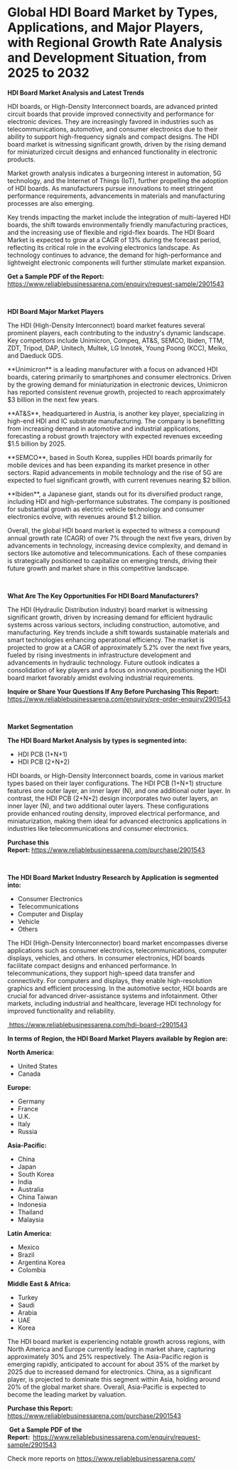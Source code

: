 <p><h1>Global HDI Board Market by Types, Applications, and Major Players, with Regional Growth Rate Analysis and Development Situation, from 2025 to 2032</h1></p><p><strong>HDI Board Market Analysis and Latest Trends</strong></p>
<p><p>HDI boards, or High-Density Interconnect boards, are advanced printed circuit boards that provide improved connectivity and performance for electronic devices. They are increasingly favored in industries such as telecommunications, automotive, and consumer electronics due to their ability to support high-frequency signals and compact designs. The HDI board market is witnessing significant growth, driven by the rising demand for miniaturized circuit designs and enhanced functionality in electronic products.</p><p>Market growth analysis indicates a burgeoning interest in automation, 5G technology, and the Internet of Things (IoT), further propelling the adoption of HDI boards. As manufacturers pursue innovations to meet stringent performance requirements, advancements in materials and manufacturing processes are also emerging. </p><p>Key trends impacting the market include the integration of multi-layered HDI boards, the shift towards environmentally friendly manufacturing practices, and the increasing use of flexible and rigid-flex boards. The HDI Board Market is expected to grow at a CAGR of 13% during the forecast period, reflecting its critical role in the evolving electronics landscape. As technology continues to advance, the demand for high-performance and lightweight electronic components will further stimulate market expansion.</p></p>
<p><strong>Get a Sample PDF of the Report:&nbsp;</strong> <a href="https://www.reliablebusinessarena.com/enquiry/request-sample/2901543?utm_campaign=3041&utm_medium=2&utm_source=Github&utm_content=ia&utm_term=16032025&utm_id=hdi-board">https://www.reliablebusinessarena.com/enquiry/request-sample/2901543</a></p>
<p>&nbsp;</p>
<p><strong>HDI Board Major Market Players</strong></p>
<p><p>The HDI (High-Density Interconnect) board market features several prominent players, each contributing to the industry's dynamic landscape. Key competitors include Unimicron, Compeq, AT&S, SEMCO, Ibiden, TTM, ZDT, Tripod, DAP, Unitech, Multek, LG Innotek, Young Poong (KCC), Meiko, and Daeduck GDS.</p><p>**Unimicron** is a leading manufacturer with a focus on advanced HDI boards, catering primarily to smartphones and consumer electronics. Driven by the growing demand for miniaturization in electronic devices, Unimicron has reported consistent revenue growth, projected to reach approximately $3 billion in the next few years.</p><p>**AT&S**, headquartered in Austria, is another key player, specializing in high-end HDI and IC substrate manufacturing. The company is benefitting from increasing demand in automotive and industrial applications, forecasting a robust growth trajectory with expected revenues exceeding $1.5 billion by 2025.</p><p>**SEMCO**, based in South Korea, supplies HDI boards primarily for mobile devices and has been expanding its market presence in other sectors. Rapid advancements in mobile technology and the rise of 5G are expected to fuel significant growth, with current revenues nearing $2 billion.</p><p>**Ibiden**, a Japanese giant, stands out for its diversified product range, including HDI and high-performance substrates. The company is positioned for substantial growth as electric vehicle technology and consumer electronics evolve, with revenues around $1.2 billion.</p><p>Overall, the global HDI board market is expected to witness a compound annual growth rate (CAGR) of over 7% through the next five years, driven by advancements in technology, increasing device complexity, and demand in sectors like automotive and telecommunications. Each of these companies is strategically positioned to capitalize on emerging trends, driving their future growth and market share in this competitive landscape.</p></p>
<p>&nbsp;</p>
<p><strong>What Are The Key Opportunities For HDI Board Manufacturers?</strong></p>
<p><p>The HDI (Hydraulic Distribution Industry) board market is witnessing significant growth, driven by increasing demand for efficient hydraulic systems across various sectors, including construction, automotive, and manufacturing. Key trends include a shift towards sustainable materials and smart technologies enhancing operational efficiency. The market is projected to grow at a CAGR of approximately 5.2% over the next five years, fueled by rising investments in infrastructure development and advancements in hydraulic technology. Future outlook indicates a consolidation of key players and a focus on innovation, positioning the HDI board market favorably amidst evolving industrial requirements.</p></p>
<p><strong>Inquire or Share Your Questions If Any Before Purchasing This Report:</strong> <a href="https://www.reliablebusinessarena.com/enquiry/pre-order-enquiry/2901543?utm_campaign=3041&utm_medium=2&utm_source=Github&utm_content=ia&utm_term=16032025&utm_id=hdi-board">https://www.reliablebusinessarena.com/enquiry/pre-order-enquiry/2901543</a></p>
<p>&nbsp;</p>
<p><strong>Market Segmentation</strong></p>
<p><strong>The HDI Board Market Analysis by types is segmented into:</strong></p>
<p><ul><li>HDI PCB (1+N+1)</li><li>HDI PCB (2+N+2)</li></ul></p>
<p><p>HDI boards, or High-Density Interconnect boards, come in various market types based on their layer configurations. The HDI PCB (1+N+1) structure features one outer layer, an inner layer (N), and one additional outer layer. In contrast, the HDI PCB (2+N+2) design incorporates two outer layers, an inner layer (N), and two additional outer layers. These configurations provide enhanced routing density, improved electrical performance, and miniaturization, making them ideal for advanced electronics applications in industries like telecommunications and consumer electronics.</p></p>
<p><strong>Purchase this Report:&nbsp;</strong><a href="https://www.reliablebusinessarena.com/purchase/2901543?utm_campaign=3041&utm_medium=2&utm_source=Github&utm_content=ia&utm_term=16032025&utm_id=hdi-board">https://www.reliablebusinessarena.com/purchase/2901543</a></p>
<p>&nbsp;</p>
<p><strong>The HDI Board Market Industry Research by Application is segmented into:</strong></p>
<p><ul><li>Consumer Electronics</li><li>Telecommunications</li><li>Computer and Display</li><li>Vehicle</li><li>Others</li></ul></p>
<p><p>The HDI (High-Density Interconnector) board market encompasses diverse applications such as consumer electronics, telecommunications, computer displays, vehicles, and others. In consumer electronics, HDI boards facilitate compact designs and enhanced performance. In telecommunications, they support high-speed data transfer and connectivity. For computers and displays, they enable high-resolution graphics and efficient processing. In the automotive sector, HDI boards are crucial for advanced driver-assistance systems and infotainment. Other markets, including industrial and healthcare, leverage HDI technology for improved functionality and reliability.</p></p>
<p><a href="https://www.reliablebusinessarena.com/hdi-board-r2901543?utm_campaign=3041&utm_medium=2&utm_source=Github&utm_content=ia&utm_term=16032025&utm_id=hdi-board">&nbsp;https://www.reliablebusinessarena.com/hdi-board-r2901543</a></p>
<p><strong>In terms of Region, the HDI Board Market Players available by Region are:</strong></p>
<p>
    <p> <strong> North America: </strong>
        <ul>
            <li>United States</li>
            <li>Canada</li>
        </ul>
        </p> 
    <p> <strong> Europe: </strong>
        <ul>
            <li>Germany</li>
            <li>France</li>
            <li>U.K.</li>
            <li>Italy</li>
            <li>Russia</li>
        </ul>
        </p> 
    <p> <strong> Asia-Pacific: </strong>
        <ul>
            <li>China</li>
            <li>Japan</li>
            <li>South Korea</li>
            <li>India</li>
            <li>Australia</li>
            <li>China Taiwan</li>
            <li>Indonesia</li>
            <li>Thailand</li>
            <li>Malaysia</li>
        </ul>
        </p> 
    <p> <strong> Latin America: </strong>
        <ul>
            <li>Mexico</li>
            <li>Brazil</li>
            <li>Argentina Korea</li>
            <li>Colombia</li>
        </ul>
        </p> 
    <p> <strong> Middle East & Africa: </strong>
        <ul>
            <li>Turkey</li>
            <li>Saudi</li>
            <li>Arabia</li>
            <li>UAE</li>
            <li>Korea</li>
        </ul>
    </p>
    </p>
<p><p>The HDI board market is experiencing notable growth across regions, with North America and Europe currently leading in market share, capturing approximately 30% and 25% respectively. The Asia-Pacific region is emerging rapidly, anticipated to account for about 35% of the market by 2025 due to increased demand for electronics. China, as a significant player, is projected to dominate this segment within Asia, holding around 20% of the global market share. Overall, Asia-Pacific is expected to become the leading market by valuation.</p></p>
<p><strong>Purchase this Report: </strong><a href="https://www.reliablebusinessarena.com/purchase/2901543?utm_campaign=3041&utm_medium=2&utm_source=Github&utm_content=ia&utm_term=16032025&utm_id=hdi-board">https://www.reliablebusinessarena.com/purchase/2901543</a></p>
<p>&nbsp;<strong>Get a Sample PDF of the Report:&nbsp;&nbsp;</strong><a href="https://www.reliablebusinessarena.com/enquiry/request-sample/2901543?utm_campaign=3041&utm_medium=2&utm_source=Github&utm_content=ia&utm_term=16032025&utm_id=hdi-board">https://www.reliablebusinessarena.com/enquiry/request-sample/2901543</a></p>
<p><strong></strong></p>
<p>Check more reports on <a href="https://www.reliablebusinessarena.com/?utm_campaign=3041&utm_medium=2&utm_source=Github&utm_content=ia&utm_term=16032025&utm_id=hdi-board">https://www.reliablebusinessarena.com/</a></p>